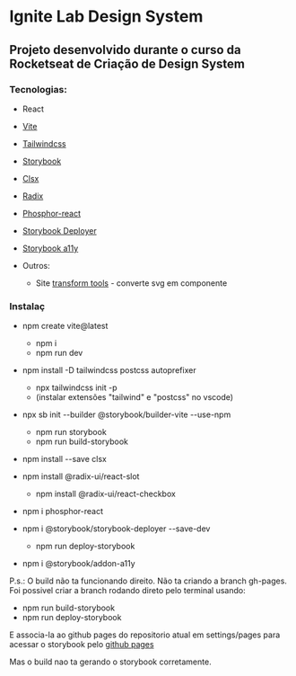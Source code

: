 # Ignite Lab Design System

## Projeto desenvolvido durante o curso da Rocketseat de Criação de Design System

### Tecnologias:

- React
- [Vite](https://vitejs.dev/guide/)
- [Tailwindcss](https://tailwindcss.com/docs/installation)
- [Storybook](https://storybook.js.org/docs/react/get-started/install)
- [Clsx](https://www.npmjs.com/package/clsx)
- [Radix](https://www.radix-ui.com/docs/)
- [Phosphor-react](https://www.npmjs.com/package/phosphor-react)
- [Storybook Deployer](https://www.npmjs.com/package/@storybook/storybook-deployer?activeTab=readme)
- [Storybook a11y](https://www.google.com/search?channel=fs&client=ubuntu&q=storybook+addon+a11y)

- Outros:
  - Site [transform tools](https://transform.tools/) - converte svg em componente

### Instalaç

- npm create vite@latest

  - npm i
  - npm run dev

- npm install -D tailwindcss postcss autoprefixer

  - npx tailwindcss init -p
  - (instalar extensões "tailwind" e "postcss" no vscode)

- npx sb init --builder @storybook/builder-vite --use-npm

  - npm run storybook
  - npm run build-storybook

- npm install --save clsx

- npm install @radix-ui/react-slot

  - npm install @radix-ui/react-checkbox

- npm i phosphor-react

- npm i @storybook/storybook-deployer --save-dev

  - npm run deploy-storybook

- npm i @storybook/addon-a11y

P.s.:
O build não ta funcionando direito.
Não ta criando a branch gh-pages.
Foi possivel criar a branch rodando direto pelo terminal usando:

- npm run build-storybook
- npm run deploy-storybook

E associa-la ao github pages do repositorio atual em settings/pages para acessar o storybook pelo [github pages](https://lairaalmas.github.io/Ignite-lab-design-system/)

Mas o build nao ta gerando o storybook corretamente.
